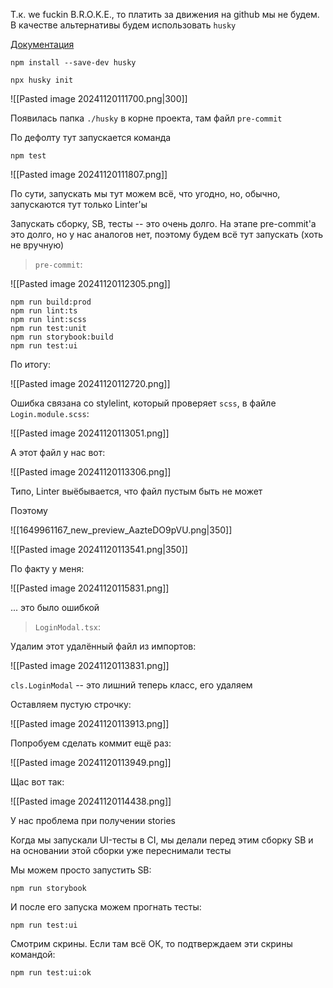 
Т.к. we fuckin B.R.O.K.E., то платить за движения на github мы не будем. В качестве альтернативы будем использовать `husky`

[Документация](https://typicode.github.io/husky/get-started.html)

```BASH:
npm install --save-dev husky
```

```BASH:
npx husky init
```

![[Pasted image 20241120111700.png|300]]


Появилась папка `./husky` в корне проекта, там файл `pre-commit`

По дефолту тут запускается команда

```BASH:
npm test
```

![[Pasted image 20241120111807.png]]

По сути, запускать мы тут можем всё, что угодно, но, обычно, запускаются тут только Linter'ы

Запускать сборку, SB, тесты -- это очень долго. На этапе pre-commit'а это долго, но у нас аналогов нет, поэтому будем всё тут запускать (хоть не вручную)

>`pre-commit`:

![[Pasted image 20241120112305.png]]

```BASH:
npm run build:prod  
npm run lint:ts  
npm run lint:scss  
npm run test:unit  
npm run storybook:build  
npm run test:ui
```

 По итогу:
 
![[Pasted image 20241120112720.png]]

Ошибка связана со stylelint, который проверяет `scss`, в файле `Login.module.scss`:

![[Pasted image 20241120113051.png]]

А этот файл у нас вот:

![[Pasted image 20241120113306.png]]

Типо, Linter выёбывается, что файл пустым быть не может

Поэтому 

![[1649961167_new_preview_AazteDO9pVU.png|350]]


![[Pasted image 20241120113541.png|350]]

По факту у меня:

![[Pasted image 20241120115831.png]]

... это было ошибкой

> `LoginModal.tsx`:

Удалим этот удалённый файл из импортов:

![[Pasted image 20241120113831.png]]

`cls.LoginModal` -- это лишний теперь класс, его удаляем

Оставляем пустую строчку:

![[Pasted image 20241120113913.png]]

Попробуем сделать коммит ещё раз:

![[Pasted image 20241120113949.png]]

Щас вот так:

![[Pasted image 20241120114438.png]]

У нас проблема при получении stories

Когда мы запускали UI-тесты в CI, мы делали перед этим сборку SB и на основании этой сборки уже переснимали тесты

Мы можем просто запустить SB:

```BASH:
npm run storybook
```

И после его запуска можем прогнать тесты:

```BASH:
npm run test:ui
```

Смотрим скрины. Если там всё ОК, то подтверждаем эти скрины командой:

```BASH:
npm run test:ui:ok
```

